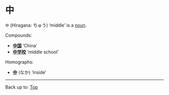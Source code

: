 # 中

`中` (Hiragana: ちゅう) ‘middle’ is a [noun](../../../desc/nouns.md).

Compounds:
- **[中国](chuugoku.md)** ‘China’
- **[中学校](chuugakkou.md)** ‘middle school’

Homographs:
- **[中](../../n/na/naka.md)** (なか) ‘inside’

----

Back up to: [Top](../../../index.md)
